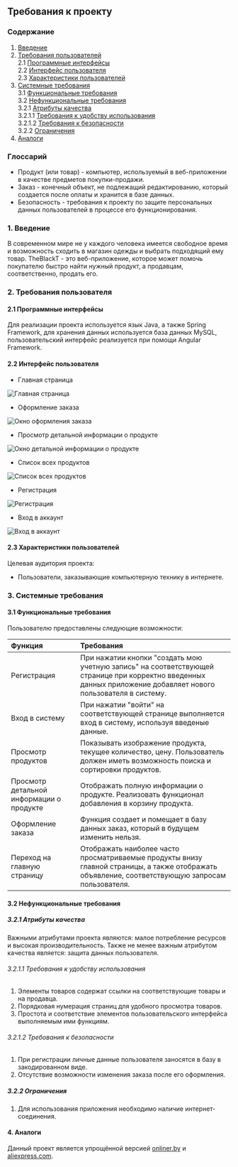 ## Требования к проекту

### Содержание
1. [Введение](#1)<br>
2. [Требования пользователей](#2)<br>
 2.1 [Программные интерфейсы](#2.1)<br>
 2.2 [Интерфейс пользователя](#2.2)<br>
 2.3 [Характеристики пользователей](#2.3)<br>
3. [Системные требования](#3)<br>
 3.1 [Функциональные требования](#3.1)<br>
 3.2 [Нефункциональные требования](#3.2)<br>
   3.2.1 [Атрибуты качества](#3.2.1)<br>
     3.2.1.1 [Требования к удобству использования](#3.2.1.1)<br>
     3.2.1.2 [Требования к безопасности](#3.2.1.2)<br>
   3.2.2 [Ограничения](#3.2.2)<br>
4. [Аналоги](#4)<br>

### Глоссарий
 - Продукт (или товар) - компьютер, используемый в веб-приложении в качестве предметов покупки-продажи.
 - Заказ - конечный объект, не подлежащий редактированию, который создается после оплаты и хранится в базе данных.
 - Безопасность - требования к проекту по защите персональных данных пользователей в процессе его функционирования.


### 1. Введение<a name="1"></a>
В современном мире не у каждого человека имеется свободное время и возможность сходить в магазин одежды и выбрать подходящий ему товар. TheBlackT - это веб-приложение, которое может помочь покупателю быстро найти нужный продукт, а продавцам, соответственно, продать его. 
### 2. Требования пользователя<a name="2"></a>

#### 2.1 Программные интерфейсы<a name="2.1"></a>
Для реализации проекта используется язык Java, а также Spring Framework, для хранения данных используется база данных MySQL, пользовательский интерфейс реализуется при помощи Angular Framework.
#### 2.2 Интерфейс пользователя<a name="2.2"></a>

- Главная страница

![Главная страница](https://github.com/Beavis-Borow/TheBlackT/blob/master/Documentation/Mockups/Main.jpg)

- Оформление заказа

![Окно оформления заказа](https://github.com/Beavis-Borow/TheBlackT/blob/master/Documentation/Mockups/Order.jpg)

- Просмотр детальной информации о продукте

![Окно детальной информации о продукте](https://github.com/Beavis-Borow/TheBlackT/blob/master/Documentation/Mockups/ProductInfo.jpg)

- Список всех продуктов

![Список всех продуктов](https://github.com/Beavis-Borow/TheBlackT/blob/master/Documentation/Mockups/ProductsList.jpg)

- Регистрация

![Регистрация](https://github.com/Beavis-Borow/TheBlackT/blob/master/Documentation/Mockups/SignUp.jpg)

- Вход в аккаунт

![Вход в аккаунт](https://github.com/Beavis-Borow/TheBlackT/blob/master/Documentation/Mockups/LogIn.jpg)

#### 2.3 Характеристики пользователей<a name="2.3"></a>
Целевая аудитория проекта:
- Пользователи, заказывающие компьютерную технику в интернете.
### 3. Системные требования<a name="3"></a>
#### 3.1 Функциональные требования<a name="3.1"></a>
Пользователю предоставлены следующие возможности:

| Функция | Требования | 
|:---|:---|
| Регистрация | При нажатии кнопки "создать мою учетную запись" на соответствующей странице при корректно введенных данных приложение добавляет нового пользователя в систему. |
| Вход в систему | При нажатии "войти" на соответствующей странице выполняется вход в систему, используя введеные данные. |
| Просмотр продуктов | Показывать изображение продукта, текущее количество, цену. Пользователь должен иметь возможность поиска и сортировки продуктов. |
| Просмотр детальной информации о продукте | Отображать полную информации о продукте. Реализовать функционал добавления в корзину продукта. |
| Оформление заказа | Функция создает и помещает в базу данных заказ, который в будущем изменить нельзя. |
| Переход на главную страницу | Отображать наиболее часто просматриваемые продукты внизу главной страницы, а также отображать объявление, соответствующую запросам пользователя. |
#### 3.2 Нефункциональные требования<a name="3.2"></a>
##### 3.2.1 Атрибуты качества<a name="3.2.1"></a>
Важными атрибутами проекта являются: малое потребление ресурсов и высокая производительность. Также не менее важным атрибутом качества является: защита данных пользователя. 
###### 3.2.1.1 Требования к удобству использования<a name="3.2.1.1"></a>
1. Элементы товаров содержат ссылки на соответствующие товары и на продавца.
2. Порядковая нумерация страниц для удобного просмотра товаров.
3. Простота и соответствие элементов пользовательского интерфейса выполняемым ими функциям.
###### 3.2.1.2 Требования к безопасности<a name="3.2.1.2"></a>
1. При регистрации личные данные пользователя заносятся в базу в закодированном виде.
2. Отсутствие возможности изменения заказа после его оформления.
##### 3.2.2 Ограничения<a name="3.2.2"></a>
1. Для использования приложения необходимо наличие интернет-соединения.
#### 4.  Аналоги <a name="4"></a>
Данный проект является упрощённой версией [onliner.by](https://www.onliner.by/) и [aliexpress.com](https://ru.aliexpress.com/).